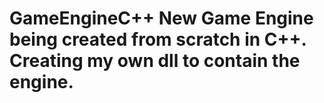 # GameEngineC++ New Game Engine being created from scratch in C++. Creating my own dll to contain the engine.
